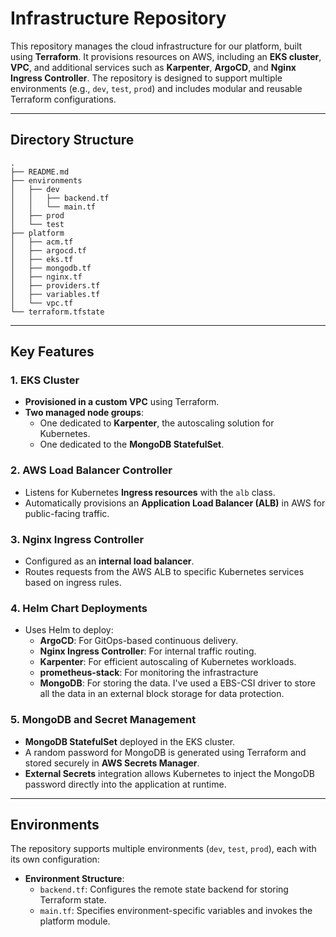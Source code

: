 # Infrastructure Repository

This repository manages the cloud infrastructure for our platform, built using **Terraform**. It provisions resources on AWS, including an **EKS cluster**, **VPC**, and additional services such as **Karpenter**, **ArgoCD**, and **Nginx Ingress Controller**. The repository is designed to support multiple environments (e.g., `dev`, `test`, `prod`) and includes modular and reusable Terraform configurations.

---

## Directory Structure
``` plaintext
.
├── README.md
├── environments
│   ├── dev
│   │   ├── backend.tf
│   │   └── main.tf
│   ├── prod
│   └── test
├── platform
│   ├── acm.tf
│   ├── argocd.tf
│   ├── eks.tf
│   ├── mongodb.tf
│   ├── nginx.tf
│   ├── providers.tf
│   ├── variables.tf
│   └── vpc.tf
└── terraform.tfstate
```
---

## Key Features

### 1. **EKS Cluster**
- **Provisioned in a custom VPC** using Terraform.
- **Two managed node groups**:
  - One dedicated to **Karpenter**, the autoscaling solution for Kubernetes.
  - One dedicated to the **MongoDB StatefulSet**.

### 2. **AWS Load Balancer Controller**
- Listens for Kubernetes **Ingress resources** with the `alb` class.
- Automatically provisions an **Application Load Balancer (ALB)** in AWS for public-facing traffic.

### 3. **Nginx Ingress Controller**
- Configured as an **internal load balancer**.
- Routes requests from the AWS ALB to specific Kubernetes services based on ingress rules.

### 4. **Helm Chart Deployments**
- Uses Helm to deploy:
  - **ArgoCD**: For GitOps-based continuous delivery.
  - **Nginx Ingress Controller**: For internal traffic routing.
  - **Karpenter**: For efficient autoscaling of Kubernetes workloads.
  - **prometheus-stack**: For monitoring the infrastracture
  - **MongoDB**: For storing the data. I've used a EBS-CSI driver to store all the data in an external block storage for data protection.

### 5. **MongoDB and Secret Management**
- **MongoDB StatefulSet** deployed in the EKS cluster.
- A random password for MongoDB is generated using Terraform and stored securely in **AWS Secrets Manager**.
- **External Secrets** integration allows Kubernetes to inject the MongoDB password directly into the application at runtime.

---

## Environments

The repository supports multiple environments (`dev`, `test`, `prod`), each with its own configuration:

- **Environment Structure**:
  - `backend.tf`: Configures the remote state backend for storing Terraform state.
  - `main.tf`: Specifies environment-specific variables and invokes the platform module.

